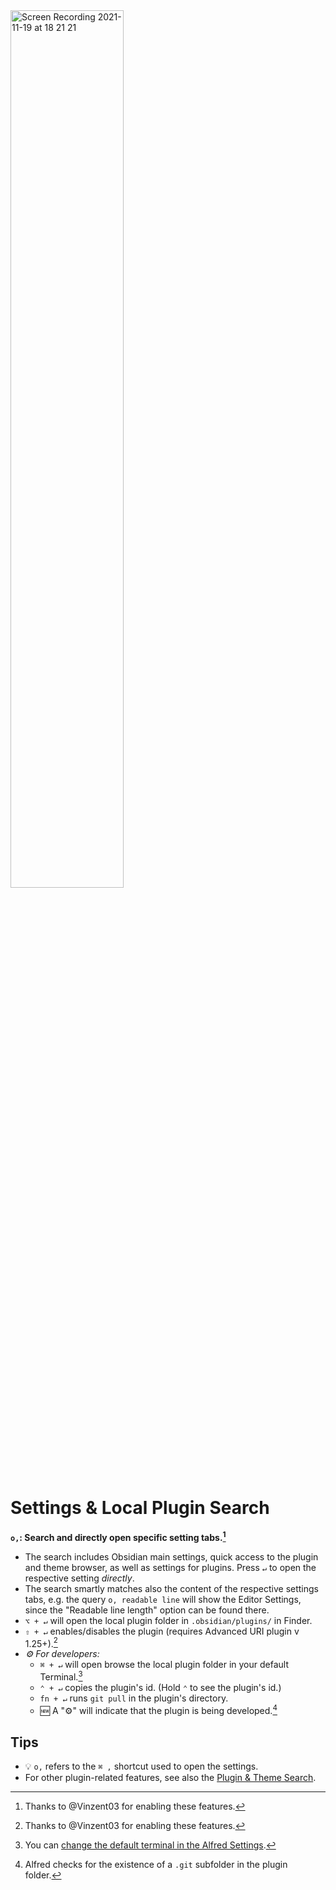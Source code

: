 <img src="https://user-images.githubusercontent.com/73286100/142665796-c588ec37-97b2-446a-841c-e19a92ecaa22.gif" alt="Screen Recording 2021-11-19 at 18 21 21" width=60%>

# Settings & Local Plugin Search

**`o,`: Search and directly open specific setting tabs.[^1]**
- The search includes Obsidian main settings, quick access to the plugin and theme browser, as well as settings for plugins. Press `↵` to open the respective setting *directly*.
- The search smartly matches also the content of the respective settings tabs, e.g. the query `o, readable line` will show the Editor Settings, since the "Readable line length" option can be found there.
- `⌥ + ↵` will open the local plugin folder in `.obsidian/plugins/` in Finder.
- `⇧ + ↵` enables/disables the plugin (requires Advanced URI plugin v 1.25+).[^1]
- *⚙️ For developers:*
	- `⌘ + ↵` will open browse the local plugin folder in your default Terminal.[^2]
	- `⌃ + ↵` copies the plugin's id. (Hold `⌃` to see the plugin's id.)
	- `fn + ↵` runs `git pull` in the plugin's directory.
	- 🆕 A "⚙️" will indicate that the plugin is being developed.[^3]

## Tips
- 💡 `o,` refers to the `⌘ ,` shortcut used to open the settings.
- For other plugin-related features, see also the [Plugin & Theme Search](Plugin%20and%20Theme%20Search.md).

[^1]: Thanks to @Vinzent03 for enabling these features.
[^2]: You can [change the default terminal in the Alfred Settings](https://www.alfredapp.com/help/features/terminal/).
[^3]: Alfred checks for the existence of a `.git` subfolder in the plugin folder.
